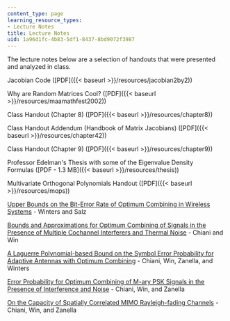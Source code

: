 ```yaml
---
content_type: page
learning_resource_types:
- Lecture Notes
title: Lecture Notes
uid: 1a96d1fc-4b83-5df1-8437-8bd9072f3987
---
```


The lecture notes below are a selection of handouts that were presented and analyzed in class.

Jacobian Code ([PDF]({{< baseurl >}}/resources/jacobian2by2))

Why are Random Matrices Cool? ([PDF]({{< baseurl >}}/resources/maamathfest2002))

Class Handout (Chapter 8) ([PDF]({{< baseurl >}}/resources/chapter8))

Class Handout Addendum (Handbook of Matrix Jacobians) ([PDF]({{< baseurl >}}/resources/chapter42))

Class Handout (Chapter 9) ([PDF]({{< baseurl >}}/resources/chapter9))

Professor Edelman's Thesis with some of the Eigenvalue Density Formulas ([PDF - 1.3 MB]({{< baseurl >}}/resources/thesis))

Multivariate Orthogonal Polynomials Handout ([PDF]({{< baseurl >}}/resources/mops))

[Upper Bounds on the Bit-Error Rate of Optimum Combining in Wireless Systems](http://ieeexplore.ieee.org/Xplore/login.jsp?url=http%3A%2F%2Fieeexplore.ieee.org%2Fiel4%2F26%2F15893%2F00737400.pdf%3Farnumber%3D737400&authDecision=-203) - Winters and Salz

[Bounds and Approximations for Optimum Combining of Signals in the Presence of Multiple Cochannel Interferers and Thermal Noise](http://web.mit.edu/18.996/www/OC-Bounds-TC-02-03.pdf) - Chiani and Win

[A Laguerre Polynomial-based Bound on the Symbol Error Probability for Adaptive Antennas with Optimum Combining](https://ieeexplore.ieee.org/document/1259393) - Chiani, Win, Zanella, and Winters

[Error Probability for Optimum Combining of M-ary PSK Signals in the Presence of Interference and Noise](http://ieeexplore.ieee.org/Xplore/login.jsp?url=http%3A%2F%2Fieeexplore.ieee.org%2Fiel5%2F26%2F27921%2F01246005.pdf%3Farnumber%3D1246005&authDecision=-203) - Chiani, Win, and Zanella

[On the Capacity of Spatially Correlated MIMO Rayleigh-fading Channels](https://ieeexplore.ieee.org/document/1237126) - Chiani, Win, and Zanella